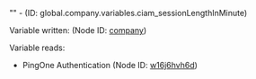 "" - (ID: global.company.variables.ciam_sessionLengthInMinute)

Variable written:
 (Node ID: [company](../nodes/company.md))

Variable reads:
* PingOne Authentication (Node ID: [w16j6hvh6d](../nodes/w16j6hvh6d.md))
